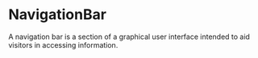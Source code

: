 # NavigationBar
A navigation bar is a section of a graphical user interface intended to aid visitors in accessing information.
